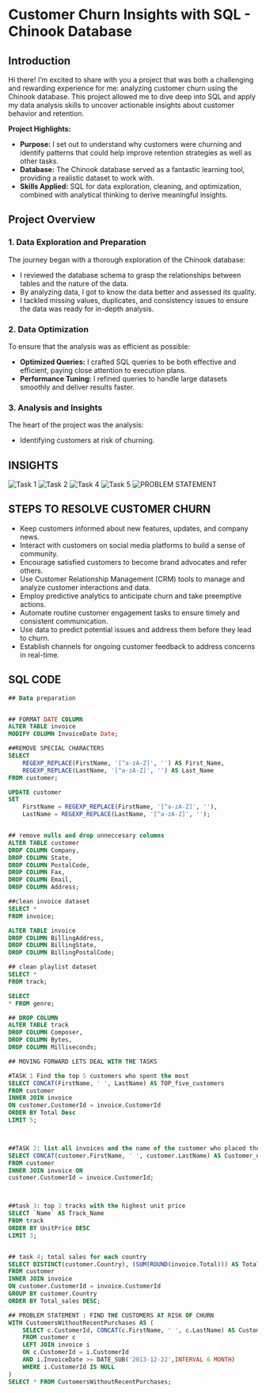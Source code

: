 # **Customer Churn Insights with SQL - Chinook Database**
## **Introduction**
Hi there! I’m excited to share with you a project that was both a challenging and rewarding experience for me: analyzing customer churn using the Chinook database. This project allowed me to dive deep into SQL and apply my data analysis skills to uncover actionable insights about customer behavior and retention.


**Project Highlights:**
- **Purpose:** I set out to understand why customers were churning and identify patterns that could help improve retention strategies as well as other tasks.
- **Database:** The Chinook database served as a fantastic learning tool, providing a realistic dataset to work with.
- **Skills Applied:** SQL for data exploration, cleaning, and optimization, combined with analytical thinking to derive meaningful insights.

## **Project Overview**

### **1. Data Exploration and Preparation**

The journey began with a thorough exploration of the Chinook database:
- I reviewed the database schema to grasp the relationships between tables and the nature of the data.
- By analyzing data, I got to know the data better and assessed its quality.
- I tackled missing values, duplicates, and consistency issues to ensure the data was ready for in-depth analysis.

### **2. Data Optimization**

To ensure that the analysis was as efficient as possible:
- **Optimized Queries:** I crafted SQL queries to be both effective and efficient, paying close attention to execution plans.
- **Performance Tuning:** I refined queries to handle large datasets smoothly and deliver results faster.

### **3. Analysis and Insights**

The heart of the project was the analysis:
-  Identifying customers at risk of churning.

  ## INSIGHTS 
![Task 1](https://github.com/user-attachments/assets/3670214e-534c-4e74-b8f4-6010f06c6a42)
![Task 2](https://github.com/user-attachments/assets/1ab88d6e-e9be-4600-9de4-de5660a98b82)
![Task 4](https://github.com/user-attachments/assets/560df49c-dce2-4b1d-848a-60136cfdf668)
![Task 5](https://github.com/user-attachments/assets/89493f69-c258-403e-b5d2-814b2e0a2471)
![PROBLEM STATEMENT ](https://github.com/user-attachments/assets/a9775043-d2d5-4e2c-a531-2162ada3d98b)

## STEPS TO RESOLVE CUSTOMER CHURN 
- Keep customers informed about new features, updates, and company news.
- Interact with customers on social media platforms to build a sense of community.
- Encourage satisfied customers to become brand advocates and refer others.
- Use Customer Relationship Management (CRM) tools to manage and analyze customer interactions and data.
- Employ predictive analytics to anticipate churn and take preemptive actions.
- Automate routine customer engagement tasks to ensure timely and consistent communication.
- Use data to predict potential issues and address them before they lead to churn.
- Establish channels for ongoing customer feedback to address concerns in real-time.

## **SQL CODE**
```sql
## Data preparation


## FORMAT DATE COLUMN 
ALTER TABLE invoice
MODIFY COLUMN InvoiceDate Date;

##REMOVE SPECIAL CHARACTERS 
SELECT
    REGEXP_REPLACE(FirstName, '[^a-zA-Z]', '') AS First_Name,
    REGEXP_REPLACE(LastName, '[^a-zA-Z]', '') AS Last_Name
FROM customer;

UPDATE customer
SET
    FirstName = REGEXP_REPLACE(FirstName, '[^a-zA-Z]', ''),
    LastName = REGEXP_REPLACE(LastName, '[^a-zA-Z]', '');


## remove nulls and drop unneccesary columns 
ALTER TABLE customer
DROP COLUMN Company,
DROP COLUMN State,
DROP COLUMN PostalCode,
DROP COLUMN Fax,
DROP COLUMN Email,
DROP COLUMN Address; 

##clean invoice dataset
SELECT *  
FROM invoice;

ALTER TABLE invoice
DROP COLUMN BillingAddress,
DROP COLUMN BillingState,
DROP COLUMN BillingPostalCode;

## clean playlist dataset 
SELECT *
FROM track;

SELECT
* FROM genre;

## DROP COLUMN
ALTER TABLE track
DROP COLUMN Composer,
DROP COLUMN Bytes,
DROP COLUMN Milliseconds;

## MOVING FORWARD LETS DEAL WITH THE TASKS 

#TASK 1 Find the top 5 customers who spent the most
SELECT CONCAT(FirstName, ' ', LastName) AS TOP_five_customers
FROM customer
INNER JOIN invoice
ON customer.CustomerId = invoice.CustomerId
ORDER BY Total Desc
LIMIT 5;



##TASK 2: list all invoices and the name of the customer who placed them 
SELECT CONCAT(customer.FirstName, ' ', customer.LastName) AS Customer_name, invoice.InvoiceId
FROM customer 
INNER JOIN invoice ON
customer.CustomerId = invoice.CustomerId;



##task 3: top 3 tracks with the highest unit price 
SELECT `Name` AS Track_Name
FROM track
ORDER BY UnitPrice DESC
LIMIT 3;


## task 4; total sales for each country 
SELECT DISTINCT(customer.Country), (SUM(ROUND(invoice.Total))) AS Total_sales
FROM customer
INNER JOIN invoice
ON customer.CustomerId = invoice.CustomerId
GROUP BY customer.Country
ORDER BY Total_sales DESC;

## PROBLEM STATEMENT : FIND THE CUSTOMERS AT RISK OF CHURN
WITH CustomersWithoutRecentPurchases AS (
    SELECT c.CustomerId, CONCAT(c.FirstName, ' ', c.LastName) AS Customer_Name
    FROM customer c
    LEFT JOIN invoice i 
    ON c.CustomerId = i.CustomerId
    AND i.InvoiceDate >= DATE_SUB('2013-12-22',INTERVAL 6 MONTH)
    WHERE i.CustomerId IS NULL
)
SELECT * FROM CustomersWithoutRecentPurchases;
```
